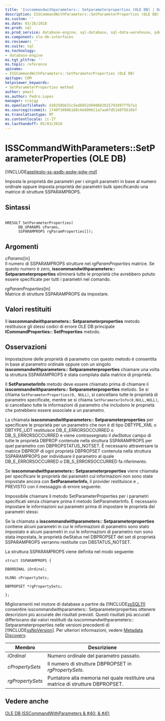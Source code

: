 ```yaml
---
title: 'Isscommandwithparameters:: Setparameterproperties (OLE DB) | Documenti Microsoft'
description: ISSCommandWithParameters::SetParameterProperties (OLE DB)
ms.custom: ''
ms.date: 03/26/2018
ms.prod: sql
ms.prod_service: database-engine, sql-database, sql-data-warehouse, pdw
ms.component: ole-db-interfaces
ms.reviewer: ''
ms.suite: sql
ms.technology:
- database-engine
ms.tgt_pltfrm: ''
ms.topic: reference
apiname:
- ISSCommandWithParameters::SetParameterProperties (OLE DB)
apitype: COM
helpviewer_keywords:
- SetParameterProperties method
author: pmasl
ms.author: Pedro.Lopes
manager: craigg
ms.openlocfilehash: d10258b631c5ed6852d940682815793497ffb7a1
ms.sourcegitcommit: 1740f3090b168c0e809611a7aa6fd514075616bf
ms.translationtype: MT
ms.contentlocale: it-IT
ms.lasthandoff: 05/03/2018
---
```

# <a name="isscommandwithparameterssetparameterproperties-ole-db"></a>ISSCommandWithParameters::SetParameterProperties (OLE DB)
[!INCLUDE[appliesto-ss-asdb-asdw-pdw-md](../../../includes/appliesto-ss-asdb-asdw-pdw-md.md)]

  Imposta le proprietà dei parametri per i singoli parametri in base al numero ordinale oppure imposta proprietà dei parametri bulk specificando una matrice di strutture SSPARAMPROPS.  
  
## <a name="syntax"></a>Sintassi  
  
```  
  
HRESULT SetParameterProperties(  
      DB_UPARAMS cParams,   
      SSPARAMPROPS rgParamProperties[]);  
```  
  
## <a name="arguments"></a>Argomenti  
 *cParams*[in]  
 Il numero di SSPARAMPROPS strutture nel *rgParamProperties* matrice. Se questo numero è zero, **isscommandwithparameters:: Setparameterproperties** eliminerà tutte le proprietà che avrebbero potuto essere specificate per tutti i parametri nel comando.  
  
 *rgParamProperties*[in]  
 Matrice di strutture SSPARAMPROPS da impostare.  
  
## <a name="return-code-values"></a>Valori restituiti  
 Il **isscommandwithparameters:: Setparameterproperties** metodo restituisce gli stessi codici di errore OLE DB principale **ICommandProperties:: SetProperties** metodo.  
  
## <a name="remarks"></a>Osservazioni  
 Impostazione delle proprietà di parametro con questo metodo è consentita in base al parametro ordinale oppure con un singolo **isscommandwithparameters:: Setparameterproperties** chiamare una volta la struttura SSPARAMPROPS è stata compilata dalla matrice di proprietà.  
  
 Il **SetParameterInfo** metodo deve essere chiamato prima di chiamare il **isscommandwithparameters:: Setparameterproperties** metodo. Se si chiama `SetParameterProperties(0, NULL)`, si cancellano tutte le proprietà di parametro specificate, mentre se si chiama `SetParameterInfo(0,NULL,NULL)`, si cancellano tutte le informazioni di parametro che includono le proprietà che potrebbero essere associate a un parametro.  
  
 La chiamata **isscommandwithparameters:: Setparameterproperties** per specificare le proprietà per un parametro che non è di tipo DBTYPE_XML o DBTYPE_UDT restituisce DB_E_ERRORSOCCURRED o DB_S_ERRORSOCCURRED e viene contrassegnato il  *dwStatus* campo di tutte le proprietà DBPROP contenute nella struttura SSPARAMPROPS per quel parametro con DBPROPSTATUS_NOTSET. È necessario attraversare la matrice DBPROP di ogni proprietà DBPROPSET contenuta nella struttura SSPARAMPROPS per individuare il parametro al quale DB_E_ERRORSOCCURRED o DB_S_ERRORSOCCURRED fa riferimento.  
  
 Se **isscommandwithparameters:: Setparameterproperties** viene chiamata per specificare le proprietà dei parametri cui informazioni non sono state impostate ancora con **SetParameterInfo**, il provider restituisce e _ PREVISTO con il messaggio di errore seguente:  
  
 Impossibile chiamare il metodo SetParameterProperties per i parametri specificati senza chiamare prima il metodo SetParameterInfo. È necessario impostare le informazioni sui parametri prima di impostare le proprietà dei parametri stessi.  
  
 Se la chiamata a **isscommandwithparameters:: Setparameterproperties** contiene alcuni parametri in cui le informazioni di parametro sono stato impostato e alcuni parametri in cui le informazioni di parametro non sono stata impostata, le proprietà dwStatus nel DBPROPSET del set di proprietà SSPARAMPROPS verranno restituite con DBSTATUS_NOTSET.  
  
 La struttura SSPARAMPROPS viene definita nel modo seguente:  
  
 `struct SSPARAMPROPS {`  
  
 `DBORDINAL iOrdinal;`  
  
 `ULONG cPropertySets;`  
  
 `DBPROPSET *rgPropertySets;`  
  
 `};`  
  
 Miglioramenti nel motore di database a partire da [!INCLUDE[ssSQL11](../../../includes/sssql11-md.md)] consentire isscommandwithparameters:: Setparameterproperties ottenere descrizioni più accurate dei risultati previsti. Questi risultati più accurati differiscano dai valori restituiti da isscommandwithparameters:: Setparameterproperties nelle versioni precedenti di [!INCLUDE[ssNoVersion](../../../includes/ssnoversion-md.md)]. Per ulteriori informazioni, vedere [Metadata Discovery](../../oledb/features/metadata-discovery.md).  
  
|Membro|Descrizione|  
|------------|-----------------|  
|*iOrdinal*|Numero ordinale del parametro passato.|  
|*cPropertySets*|Il numero di strutture DBPROPSET in *rgPropertySets*.|  
|*rgPropertySets*|Puntatore alla memoria nel quale restituire una matrice di strutture DBPROPSET.|  
  
## <a name="see-also"></a>Vedere anche  
 [OLE DB ISSCommandWithParameters & #40; & #41;](../../oledb/ole-db-interfaces/isscommandwithparameters-ole-db.md)  
  
  

